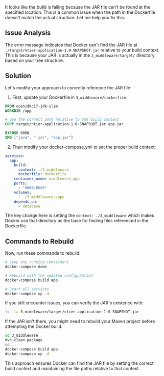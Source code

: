 It looks like the build is failing because the JAR file can't be found at the specified location. This is a common issue when the path in the Dockerfile doesn't match the actual structure. Let me help you fix this:

## Issue Analysis

The error message indicates that Docker can't find the JAR file at `./target/ntier-application-1.0-SNAPSHOT.jar` relative to your build context. This is because your JAR is actually in the `3_middleware/target/` directory based on your tree structure.

## Solution

Let's modify your approach to correctly reference the JAR file:

1. First, update your Dockerfile in `3_middleware/dockerfile`:

```dockerfile
FROM openjdk:17-jdk-slim
WORKDIR /app

# Use the correct path relative to the build context
COPY target/ntier-application-1.0-SNAPSHOT.jar app.jar

EXPOSE 8080
CMD ["java", "-jar", "app.jar"]
```

2. Then modify your docker-compose.yml to set the proper build context:

```yaml
services:
  app:
    build:
      context: ./3_middleware
      dockerfile: dockerfile
    container_name: middleware_app
    ports:
      - "8080:8080"
    volumes:
      - ./3_middleware:/app
    depends_on:
      - database
```

The key change here is setting the `context: ./3_middleware` which makes Docker use that directory as the base for finding files referenced in the Dockerfile.

## Commands to Rebuild

Now, run these commands to rebuild:

```bash
# Stop any running containers
docker-compose down

# Rebuild with the updated configuration
docker-compose build app

# Start all services
docker-compose up -d
```

If you still encounter issues, you can verify the JAR's existence with:

```bash
ls -la 3_middleware/target/ntier-application-1.0-SNAPSHOT.jar
```

If the JAR isn't there, you might need to rebuild your Maven project before attempting the Docker build:

```bash
cd 3_middleware
mvn clean package
cd ..
docker-compose build app
docker-compose up -d
```

This approach ensures Docker can find the JAR file by setting the correct build context and maintaining the file paths relative to that context.